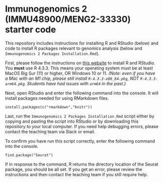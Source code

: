 # Immunogenomics 2 (IMMU48900/MENG2-33330) starter code

This repository includes instructions for installing R and RStudio (below) and code to install R packages relevant to genomics analysis (below and `Immunogenomics 2 Packages Installation.Rmd`).

First, please follow the instructions on [this website](https://rstudio-education.github.io/hopr/starting.html) to install R and RStudio. You **must** use R 4.3.3. This means your operating system must be at least MacOS Big Sur (11) or higher, OR Windows 10 or 11. *(Note: even if you have a Mac with an M1 chip, please still install `R-4.3.3-x86_64.pkg`, NOT `R-4.3.3-arm64.pkg`. Students have had issues with `arm64` in the past.)*

Next, open RStudio and enter the following command into the console. It will install packages needed for using RMarkdown files.

```
install.packages(c("rmarkdown","knitr"))
```

Last, run the `Immunogenomics 2 Packages Installation.Rmd` script either by copying and pasting the script into RStudio or by downloading this repository to your local computer. If you need help debugging errors, please contact the teaching team via Slack or email. 

To confirm you have run this script correctly, enter the following command into the console. 

```
find.package("Seurat")
```

If in response to the command, R returns the directory location of the Seurat package, you should be all set. If you get an error, please review the instructions and then contact the teaching team if you still require help. 
